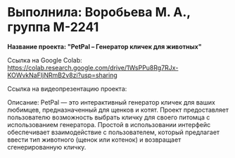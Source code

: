 <h1> Выполнила: Воробьева М. А., группа М-2241 </h1>

<strong> Название проекта: "PetPal – Генератор кличек для животных" </strong>

Ссылка на Google Colab: https://colab.research.google.com/drive/1WsPPu8Rg7RJx-KOWvkNaFIjNRmB2v8zi?usp=sharing

Ссылка на видеопрезентацию проекта:

Описание: PetPal — это интерактивный генератор кличек для ваших любимцев, предназначенный для щенков и котят. Проект предоставляет пользователю возможность выбрать кличку для своего питомца с использованием генератора. Простой в использовании интерфейс обеспечивает взаимодействие с пользователем, который предлагает ввести тип животного (щенок или котенок) и возвращает сгенерированную кличку.

